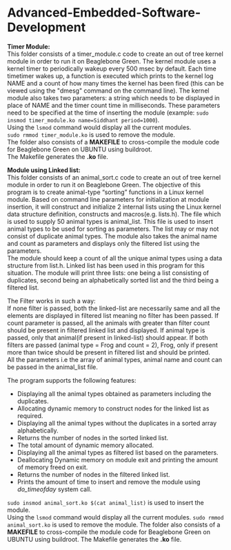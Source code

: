 # Advanced-Embedded-Software-Development

**Timer Module:**  
This folder consists of a timer_module.c code to create an out of tree kernel module in order to run it on Beaglebone Green. The kernel module uses a kernel timer to periodically wakeup every 500 msec by default. Each time timetimer wakes up, a function is executed which prints to the kernel log NAME and a count of how many times the kernel has been fired (this can be viewed using the "dmesg" command on the command line). 
The kernel module also takes two parameters: a string which needs to be displayed in place of NAME and the timer count time in milliseconds. These parameters need to be specified at the time of inserting the module (example: `sudo insmod timer_module.ko name=Siddhant period=1000`).   
Using the `lsmod` command would display all the current modules.   
`sudo rmmod timer_module.ko` is used to remove the module.    
The folder also consists of a **MAKEFILE** to cross-compile the module code for Beaglebone Green on UBUNTU using buildroot.    
The Makefile generates the **.ko** file.


**Module using Linked list:**   
This folder consists of an animal_sort.c code to create an out of tree kernel module in order to run it on Beaglebone Green. The objective of this program is to create animal-type “sorting” functions in a Linux kernel module. Based on command line parameters for initialization at module insertion, it will construct and initialize 2 internal lists using the Linux kernel data structure definition, constructs and macros(e.g. lists.h). The file which is used to supply 50 animal types is animal_list. This file is used to insert animal types to be used for sorting as parameters. The list may or may not consist of duplicate animal types. The module also takes the animal name and count as parameters and displays only the filtered list using the parameters.   
The module should keep a count of all the unique animal types using a data structure from list.h. Linked list has been used in this program for this situation. The module will print three lists: one being a list consisting of duplicates, second being an alphabetically sorted list and the third being a filtered list.
 
The Filter works in such a way:  
If none filter is passed, both the linked-list are necessarily same and all the elements are displayed in filtered list meaning no filter has been passed. If count parameter is passed, all the animals with greater than filter count should be present in filtered linked list and displayed. If animal type is passed, only that animal(if present in linked-list) should appear. If both filters are passed (animal type = Frog and count = 2), Frog, only if present more than twice should be present in filtered list and should be printed.   
All the parameters i.e the array of animal types, animal name and count can be passed in the animal_list file.  

The program supports the following features:    
- Displaying all the animal types obtained as parameters including the duplicates. 
- Allocating dynamic memory to construct nodes for the linked list as required.  
- Displaying all the animal types without the duplicates in a sorted array alphabetically.  
- Returns the number of nodes in the sorted linked list.     
- The total amount of dynamic memory allocated.  
- Displaying all the animal types as filtered list based on the parameters.  
- Deallocating Dynamic memory on module exit and printing the amount of memory freed on exit.
- Returns the number of nodes in the filtered linked list.  
- Prints the amount of time to insert and remove the module using *do_timeofday* system call.   
  
`sudo insmod animal_sort.ko $(cat animal_list)` is used to insert the module.    
Using the `lsmod` command would display all the current modules. 
`sudo rmmod animal_sort.ko` is used to remove the module. 
The folder also consists of a **MAKEFILE** to cross-compile the module code for Beaglebone Green on UBUNTU using buildroot. The Makefile generates the **.ko** file.

